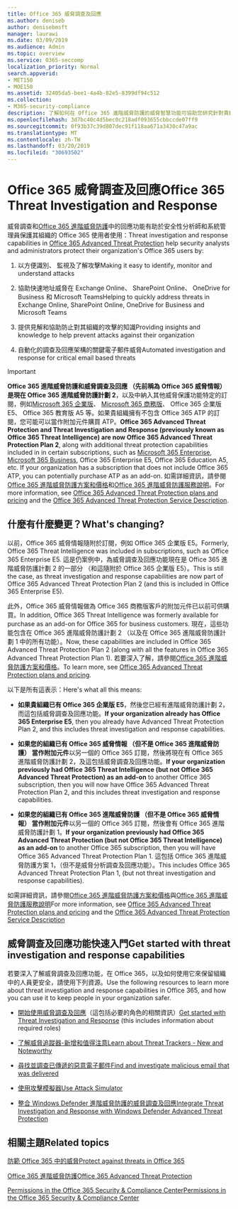 ```yaml
---
title: Office 365 威脅調查及回應
ms.author: deniseb
author: denisebmsft
manager: laurawi
ms.date: 03/09/2019
ms.audience: Admin
ms.topic: overview
ms.service: O365-seccomp
localization_priority: Normal
search.appverid:
- MET150
- MOE150
ms.assetid: 32405da5-bee1-4a4b-82e5-8399df94c512
ms.collection:
- M365-security-compliance
description: 了解如何在 Office 365 進階威脅防護的威脅智慧功能可協助您研究針對貴組織的潛在威脅、 回應惡意程式碼、 網路釣魚和其他 Office 365 已經偵測出代表您的攻擊，搜尋的威脅指標。
ms.openlocfilehash: 3d7bc40c4d5bec0c218adf093655cbbccde07ff9
ms.sourcegitcommit: 0f93b37c39d807dec91f118aa671a3430c47a9ac
ms.translationtype: MT
ms.contentlocale: zh-TW
ms.lasthandoff: 03/20/2019
ms.locfileid: "30693502"
---
```

# <a name="office-365-threat-investigation-and-response"></a><span data-ttu-id="e9f98-103">Office 365 威脅調查及回應</span><span class="sxs-lookup"><span data-stu-id="e9f98-103">Office 365 Threat Investigation and Response</span></span>

<span data-ttu-id="e9f98-104">威脅調查和[Office 365 進階威脅防護](office-365-atp.md)中的回應功能有助於安全性分析師和系統管理員保護其組織的 Office 365 使用者使用：</span><span class="sxs-lookup"><span data-stu-id="e9f98-104">Threat investigation and response capabilities in [Office 365 Advanced Threat Protection](office-365-atp.md) help security analysts and administrators protect their organization's Office 365 users by:</span></span>
  
1. <span data-ttu-id="e9f98-105">以方便識別、 監視及了解攻擊</span><span class="sxs-lookup"><span data-stu-id="e9f98-105">Making it easy to identify, monitor and understand attacks</span></span>
    
2. <span data-ttu-id="e9f98-106">協助快速地址威脅在 Exchange Online、 SharePoint Online、 OneDrive for Business 和 Microsoft Teams</span><span class="sxs-lookup"><span data-stu-id="e9f98-106">Helping to quickly address threats in Exchange Online, SharePoint Online, OneDrive for Business and Microsoft Teams</span></span>
    
3. <span data-ttu-id="e9f98-107">提供見解和協助防止對其組織的攻擊的知識</span><span class="sxs-lookup"><span data-stu-id="e9f98-107">Providing insights and knowledge to help prevent attacks against their organization</span></span>

4. <span data-ttu-id="e9f98-108">自動化的調查及回應架構的關鍵電子郵件威脅</span><span class="sxs-lookup"><span data-stu-id="e9f98-108">Automated investigation and response for critical email based threats</span></span>
    
> [!IMPORTANT]
> <span data-ttu-id="e9f98-109">**Office 365 進階威脅防護和威脅調查及回應 （先前稱為 Office 365 威脅情報） 是現在 Office 365 進階威脅防護計劃 2**，以及中納入其他威脅保護功能特定的訂閱，例如[Microsoft 365 企業版](https://www.microsoft.com/microsoft-365/enterprise/home)、 [Microsoft 365 商務版](https://www.microsoft.com/microsoft-365/business)、 Office 365 企業版 E5、 Office 365 教育版 A5 等。如果貴組織擁有不包含 Office 365 ATP 的訂閱，您可能可以當作附加元件購買 ATP。</span><span class="sxs-lookup"><span data-stu-id="e9f98-109">**Office 365 Advanced Threat Protection and Threat Investigation and Response (previously known as Office 365 Threat Intelligence) are now Office 365 Advanced Threat Protection Plan 2**, along with additional threat protection capabilities included in in certain subscriptions, such as [Microsoft 365 Enterprise](https://www.microsoft.com/microsoft-365/enterprise/home), [Microsoft 365 Business](https://www.microsoft.com/microsoft-365/business), Office 365 Enterprise E5, Office 365 Education A5, etc. If your organization has a subscription that does not include Office 365 ATP, you can potentially purchase ATP as an add-on.</span></span> <span data-ttu-id="e9f98-110">如需詳細資訊，請參閱[Office 365 進階威脅防護方案和價格](https://products.office.com/exchange/advance-threat-protection)和[Office 365 進階威脅防護服務說明](https://docs.microsoft.com/office365/servicedescriptions/office-365-advanced-threat-protection-service-description#whats-new-in-office-365-advanced-threat-protection-atp)。</span><span class="sxs-lookup"><span data-stu-id="e9f98-110">For more information, see [Office 365 Advanced Threat Protection plans and pricing](https://products.office.com/exchange/advance-threat-protection) and the [Office 365 Advanced Threat Protection Service Description](https://docs.microsoft.com/office365/servicedescriptions/office-365-advanced-threat-protection-service-description#whats-new-in-office-365-advanced-threat-protection-atp).</span></span> 
  
## <a name="whats-changing"></a><span data-ttu-id="e9f98-111">什麼有什麼變更？</span><span class="sxs-lookup"><span data-stu-id="e9f98-111">What's changing?</span></span>

<span data-ttu-id="e9f98-112">以前，Office 365 威脅情報隨附於訂閱，例如 Office 365 企業版 E5。</span><span class="sxs-lookup"><span data-stu-id="e9f98-112">Formerly, Office 365 Threat Intelligence was included in subscriptions, such as Office 365 Enterprise E5.</span></span> <span data-ttu-id="e9f98-113">這是仍案例中，為威脅調查及回應功能現在是 Office 365 進階威脅防護計劃 2 的一部分 （和這隨附於 Office 365 企業版 E5）。</span><span class="sxs-lookup"><span data-stu-id="e9f98-113">This is still the case, as threat investigation and response capabilities are now part of Office 365 Advanced Threat Protection Plan 2 (and this is included in Office 365 Enterprise E5).</span></span> 

<span data-ttu-id="e9f98-114">此外，Office 365 威脅情報做為 Office 365 商務版客戶的附加元件已以前可供購買。</span><span class="sxs-lookup"><span data-stu-id="e9f98-114">In addition, Office 365 Threat Intelligence was formerly available for purchase as an add-on for Office 365 for business customers.</span></span> <span data-ttu-id="e9f98-115">現在，這些功能包含在 Office 365 進階威脅防護計劃 2 （以及在 Office 365 進階威脅防護計劃 1 中的所有功能）。</span><span class="sxs-lookup"><span data-stu-id="e9f98-115">Now, these capabilities are included in Office 365 Advanced Threat Protection Plan 2 (along with all the features in Office 365 Advanced Threat Protection Plan 1).</span></span> <span data-ttu-id="e9f98-116">若要深入了解，請參閱[Office 365 進階威脅防護方案和價格](https://products.office.com/exchange/advance-threat-protection)。</span><span class="sxs-lookup"><span data-stu-id="e9f98-116">To learn more, see [Office 365 Advanced Threat Protection plans and pricing](https://products.office.com/exchange/advance-threat-protection).</span></span>

<span data-ttu-id="e9f98-117">以下是所有這表示：</span><span class="sxs-lookup"><span data-stu-id="e9f98-117">Here's what all this means:</span></span>

- <span data-ttu-id="e9f98-118">**如果貴組織已有 Office 365 企業版 E5**，然後您已經有進階威脅防護計劃 2，而這包括威脅調查及回應功能。</span><span class="sxs-lookup"><span data-stu-id="e9f98-118">**If your organization already has Office 365 Enterprise E5**, then you already have Advanced Threat Protection Plan 2, and this includes threat investigation and response capabilities.</span></span>

- <span data-ttu-id="e9f98-119">**如果您的組織已有 Office 365 威脅情報 （但不是 Office 365 進階威脅防護） 當作附加元件**以另一個的 Office 365 訂閱，然後將現在有 Office 365 進階威脅防護計劃 2，及這包括威脅調查及回應功能。</span><span class="sxs-lookup"><span data-stu-id="e9f98-119">**If your organization previously had Office 365 Threat Intelligence (but not Office 365 Advanced Threat Protection) as an add-on** to another Office 365 subscription, then you will now have Office 365 Advanced Threat Protection Plan 2, and this includes threat investigation and response capabilities.</span></span> 

- <span data-ttu-id="e9f98-120">**如果您的組織已有 Office 365 進階威脅防護 （但不是 Office 365 威脅情報） 當作附加元件**以另一個的 Office 365 訂閱，然後會有 Office 365 進階威脅防護計劃 1。</span><span class="sxs-lookup"><span data-stu-id="e9f98-120">**If your organization previously had Office 365 Advanced Threat Protection (but not Office 365 Threat Intelligence) as an add-on** to another Office 365 subscription, then you will have Office 365 Advanced Threat Protection Plan 1.</span></span> <span data-ttu-id="e9f98-121">這包括 Office 365 進階威脅防護方案 1，（但不是威脅分析調查及回應功能）。</span><span class="sxs-lookup"><span data-stu-id="e9f98-121">This includes Office 365 Advanced Threat Protection Plan 1, (but not threat investigation and response capabilities).</span></span>

<span data-ttu-id="e9f98-122">如需詳細資訊，請參閱[Office 365 進階威脅防護方案和價格](https://products.office.com/exchange/advance-threat-protection)與[Office 365 進階威脅防護服務說明](https://docs.microsoft.com/office365/servicedescriptions/office-365-advanced-threat-protection-service-description#whats-new-in-office-365-advanced-threat-protection-atp)</span><span class="sxs-lookup"><span data-stu-id="e9f98-122">For more information, see [Office 365 Advanced Threat Protection plans and pricing](https://products.office.com/exchange/advance-threat-protection) and the [Office 365 Advanced Threat Protection Service Description](https://docs.microsoft.com/office365/servicedescriptions/office-365-advanced-threat-protection-service-description#whats-new-in-office-365-advanced-threat-protection-atp)</span></span>

## <a name="get-started-with-threat-investigation-and-response-capabilities"></a><span data-ttu-id="e9f98-123">威脅調查及回應功能快速入門</span><span class="sxs-lookup"><span data-stu-id="e9f98-123">Get started with threat investigation and response capabilities</span></span>

<span data-ttu-id="e9f98-124">若要深入了解威脅調查及回應功能，在 Office 365，以及如何使用它來保留組織中的人員更安全，請使用下列資源。</span><span class="sxs-lookup"><span data-stu-id="e9f98-124">Use the following resources to learn more about threat investigation and response capabilities in Office 365, and how you can use it to keep people in your organization safer.</span></span>
  
- <span data-ttu-id="e9f98-125">[開始使用威脅調查及回應](get-started-with-ti.md)（這包括必要的角色的相關資訊）</span><span class="sxs-lookup"><span data-stu-id="e9f98-125">[Get started with Threat Investigation and Response](get-started-with-ti.md) (this includes information about required roles)</span></span> 
    
- [<span data-ttu-id="e9f98-126">了解威脅追蹤器-新增和值得注意</span><span class="sxs-lookup"><span data-stu-id="e9f98-126">Learn about Threat Trackers - New and Noteworthy</span></span>](threat-trackers.md)
    
- [<span data-ttu-id="e9f98-127">尋找並調查已傳遞的惡意電子郵件</span><span class="sxs-lookup"><span data-stu-id="e9f98-127">Find and investigate malicious email that was delivered</span></span>](investigate-malicious-email-that-was-delivered.md)
    
- [<span data-ttu-id="e9f98-128">使用攻擊模擬器</span><span class="sxs-lookup"><span data-stu-id="e9f98-128">Use Attack Simulator</span></span>](attack-simulator.md)
    
- [<span data-ttu-id="e9f98-129">整合 Windows Defender 進階威脅防護的威脅調查及回應</span><span class="sxs-lookup"><span data-stu-id="e9f98-129">Integrate Threat Investigation and Response with Windows Defender Advanced Threat Protection</span></span>](integrate-office-365-ti-with-wdatp.md)
    
## <a name="related-topics"></a><span data-ttu-id="e9f98-130">相關主題</span><span class="sxs-lookup"><span data-stu-id="e9f98-130">Related topics</span></span>

[<span data-ttu-id="e9f98-131">防範 Office 365 中的威脅</span><span class="sxs-lookup"><span data-stu-id="e9f98-131">Protect against threats in Office 365</span></span>](protect-against-threats.md)
  
[<span data-ttu-id="e9f98-132">Office 365 進階威脅防護</span><span class="sxs-lookup"><span data-stu-id="e9f98-132">Office 365 Advanced Threat Protection</span></span>](office-365-atp.md)
  
[<span data-ttu-id="e9f98-133">Permissions in the Office 365 Security &amp; Compliance Center</span><span class="sxs-lookup"><span data-stu-id="e9f98-133">Permissions in the Office 365 Security &amp; Compliance Center</span></span>](permissions-in-the-security-and-compliance-center.md)
 
